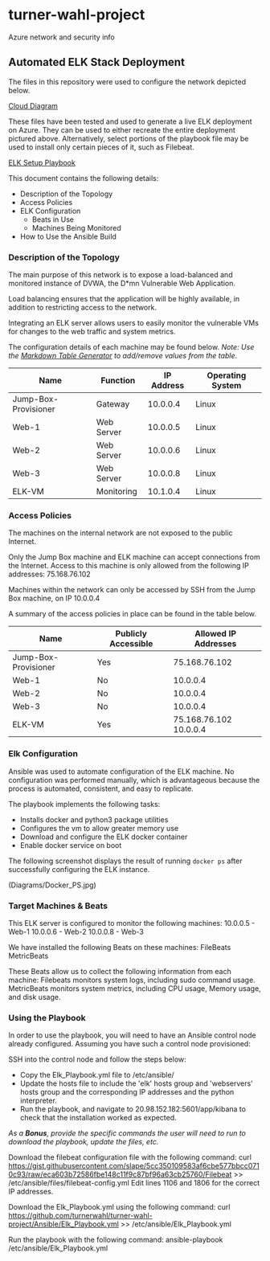 # turner-wahl-project
Azure network and security info


## Automated ELK Stack Deployment

The files in this repository were used to configure the network depicted below.

[Cloud Diagram](Diagrams/Cloud_Diagram.jpg)

These files have been tested and used to generate a live ELK deployment on Azure. They can be used to either recreate the entire deployment pictured above. Alternatively, select portions of the playbook file may be used to install only certain pieces of it, such as Filebeat.

[ELK Setup Playbook](Ansible/Elk_Playbook.yml)

This document contains the following details:
- Description of the Topology
- Access Policies
- ELK Configuration
  - Beats in Use
  - Machines Being Monitored
- How to Use the Ansible Build


### Description of the Topology

The main purpose of this network is to expose a load-balanced and monitored instance of DVWA, the D*mn Vulnerable Web Application.

Load balancing ensures that the application will be highly available, in addition to restricting access to the network.

Integrating an ELK server allows users to easily monitor the vulnerable VMs for changes to the web traffic and system metrics.


The configuration details of each machine may be found below.
_Note: Use the [Markdown Table Generator](http://www.tablesgenerator.com/markdown_tables) to add/remove values from the table_.

| Name                 | Function   | IP Address | Operating System |
|----------------------|------------|------------|------------------|
| Jump-Box-Provisioner | Gateway    | 10.0.0.4   | Linux            |
| Web-1                | Web Server | 10.0.0.5   | Linux            |
| Web-2                | Web Server | 10.0.0.6   | Linux            |
| Web-3                | Web Server | 10.0.0.8   | Linux            |
| ELK-VM               | Monitoring | 10.1.0.4   | Linux            |

### Access Policies

The machines on the internal network are not exposed to the public Internet. 

Only the Jump Box machine and ELK machine can accept connections from the Internet. Access to this machine is only allowed from the following IP addresses:
75.168.76.102

Machines within the network can only be accessed by SSH from the Jump Box machine, on IP 10.0.0.4

A summary of the access policies in place can be found in the table below.

| Name                 | Publicly Accessible | Allowed IP Addresses   |
|----------------------|---------------------|------------------------|
| Jump-Box-Provisioner | Yes                 | 75.168.76.102          |
| Web-1                | No                  | 10.0.0.4               |
| Web-2                | No                  | 10.0.0.4               |
| Web-3                | No                  | 10.0.0.4               |
| ELK-VM               | Yes                 | 75.168.76.102 10.0.0.4 |

### Elk Configuration

Ansible was used to automate configuration of the ELK machine. No configuration was performed manually, which is advantageous because the process is automated, consistent, and easy to replicate.

The playbook implements the following tasks:
- Installs docker and python3 package utilities
- Configures the vm to allow greater memory use
- Download and configure the ELK docker container
- Enable docker service on boot

The following screenshot displays the result of running `docker ps` after successfully configuring the ELK instance.

(Diagrams/Docker_PS.jpg)

### Target Machines & Beats
This ELK server is configured to monitor the following machines:
10.0.0.5 - Web-1
10.0.0.6 - Web-2
10.0.0.8 - Web-3

We have installed the following Beats on these machines:
FileBeats
MetricBeats

These Beats allow us to collect the following information from each machine:
Filebeats monitors system logs, including sudo command usage. MetricBeats monitors system metrics, including CPU usage, Memory usage, and disk usage.

### Using the Playbook
In order to use the playbook, you will need to have an Ansible control node already configured. Assuming you have such a control node provisioned: 

SSH into the control node and follow the steps below:
- Copy the Elk_Playbook.yml file to /etc/ansible/
- Update the hosts file to include the 'elk' hosts group and 'webservers' hosts group and the corresponding IP addresses and the python interpreter.
- Run the playbook, and navigate to 20.98.152.182:5601/app/kibana to check that the installation worked as expected.


_As a **Bonus**, provide the specific commands the user will need to run to download the playbook, update the files, etc._

Download the filebeat configuration file with the following command:
curl https://gist.githubusercontent.com/slape/5cc350109583af6cbe577bbcc0710c93/raw/eca603b72586fbe148c11f9c87bf96a63cb25760/Filebeat >> /etc/ansible/files/filebeat-config.yml
Edit lines 1106 and 1806 for the correct IP addresses.

Download the Elk_Playbook.yml using the following command:
curl https://github.com/turnerwahl/turner-wahl-project/Ansible/Elk_Playbook.yml >> /etc/ansible/Elk_Playbook.yml

Run the playbook with the following command:
ansible-playbook /etc/ansible/Elk_Playbook.yml